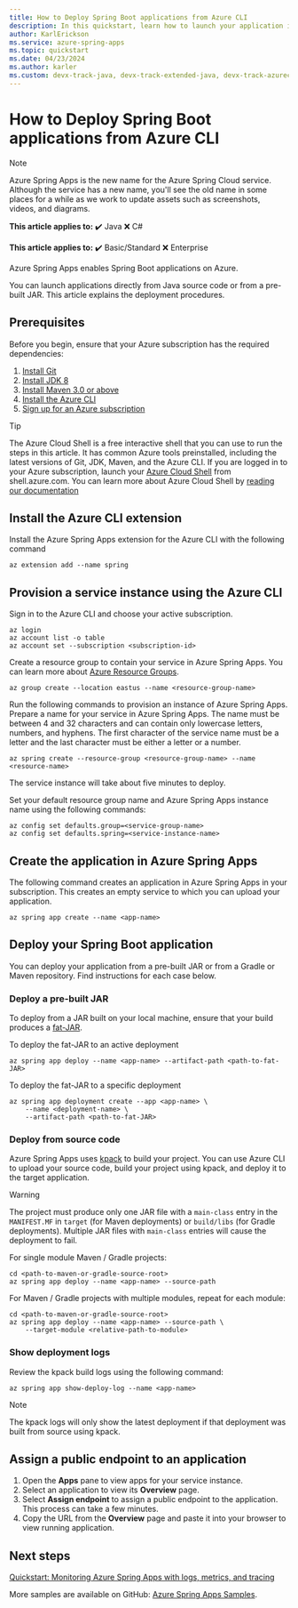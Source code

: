 ```yaml
---
title: How to Deploy Spring Boot applications from Azure CLI
description: In this quickstart, learn how to launch your application in Azure Spring Apps directly from your source code
author: KarlErickson
ms.service: azure-spring-apps
ms.topic: quickstart
ms.date: 04/23/2024
ms.author: karler
ms.custom: devx-track-java, devx-track-extended-java, devx-track-azurecli, mode-api
---
```


# How to Deploy Spring Boot applications from Azure CLI

> [!NOTE]
> Azure Spring Apps is the new name for the Azure Spring Cloud service. Although the service has a new name, you'll see the old name in some places for a while as we work to update assets such as screenshots, videos, and diagrams.

**This article applies to:** ✔️ Java ❌ C#

**This article applies to:** ✔️ Basic/Standard ❌️ Enterprise

Azure Spring Apps enables Spring Boot applications on Azure.

You can launch applications directly from Java source code or from a pre-built JAR. This article explains the deployment procedures.

## Prerequisites

Before you begin, ensure that your Azure subscription has the required dependencies:

1. [Install Git](https://git-scm.com/)
2. [Install JDK 8](https://www.oracle.com/technetwork/java/javase/downloads/jdk8-downloads-2133151.html)
3. [Install Maven 3.0 or above](https://maven.apache.org/download.cgi)
4. [Install the Azure CLI](/cli/azure/install-azure-cli)
5. [Sign up for an Azure subscription](https://azure.microsoft.com/free/)

> [!TIP]
> The Azure Cloud Shell is a free interactive shell that you can use to run the steps in this article.  It has common Azure tools preinstalled, including the latest versions of Git, JDK, Maven, and the Azure CLI. If you are logged in to your Azure subscription, launch your [Azure Cloud Shell](https://shell.azure.com) from shell.azure.com.  You can learn more about Azure Cloud Shell by [reading our documentation](../../cloud-shell/overview.md)

## Install the Azure CLI extension

Install the Azure Spring Apps extension for the Azure CLI with the following command

```azurecli
az extension add --name spring
```

## Provision a service instance using the Azure CLI

Sign in to the Azure CLI and choose your active subscription.

```azurecli
az login
az account list -o table
az account set --subscription <subscription-id>
```

Create a resource group to contain your service in Azure Spring Apps. You can learn more about [Azure Resource Groups](../../azure-resource-manager/management/overview.md).

```azurecli
az group create --location eastus --name <resource-group-name>
```

Run the following commands to provision an instance of Azure Spring Apps. Prepare a name for your service in Azure Spring Apps. The name must be between 4 and 32 characters and can contain only lowercase letters, numbers, and hyphens. The first character of the service name must be a letter and the last character must be either a letter or a number.

```azurecli
az spring create --resource-group <resource-group-name> --name <resource-name>
```

The service instance will take about five minutes to deploy.

Set your default resource group name and Azure Spring Apps instance name using the following commands:

```azurecli
az config set defaults.group=<service-group-name>
az config set defaults.spring=<service-instance-name>
```

## Create the application in Azure Spring Apps

The following command creates an application in Azure Spring Apps in your subscription.  This creates an empty service to which you can upload your application.

```azurecli
az spring app create --name <app-name>
```

## Deploy your Spring Boot application

You can deploy your application from a pre-built JAR or from a Gradle or Maven repository.  Find instructions for each case below.

### Deploy a pre-built JAR

To deploy from a JAR built on your local machine, ensure that your build produces a [fat-JAR](https://docs.spring.io/spring-boot/docs/current/reference/html/howto-build.html#howto-create-an-executable-jar-with-maven).

To deploy the fat-JAR to an active deployment

```azurecli
az spring app deploy --name <app-name> --artifact-path <path-to-fat-JAR>
```

To deploy the fat-JAR to a specific deployment

```azurecli
az spring app deployment create --app <app-name> \
    --name <deployment-name> \
    --artifact-path <path-to-fat-JAR>
```

### Deploy from source code

Azure Spring Apps uses [kpack](https://github.com/pivotal/kpack) to build your project.  You can use Azure CLI to upload your source code, build your project using kpack, and deploy it to the target application.

> [!WARNING]
> The project must produce only one JAR file with a `main-class` entry in the `MANIFEST.MF` in `target` (for Maven deployments) or `build/libs` (for Gradle deployments).  Multiple JAR files with `main-class` entries will cause the deployment to fail.

For single module Maven / Gradle projects:

```azurecli
cd <path-to-maven-or-gradle-source-root>
az spring app deploy --name <app-name> --source-path
```

For Maven / Gradle projects with multiple modules, repeat for each module:

```azurecli
cd <path-to-maven-or-gradle-source-root>
az spring app deploy --name <app-name> --source-path \
    --target-module <relative-path-to-module>
```

### Show deployment logs

Review the kpack build logs using the following command:

```azurecli
az spring app show-deploy-log --name <app-name>
```

> [!NOTE]
> The kpack logs will only show the latest deployment if that deployment was built from source using kpack.

## Assign a public endpoint to an application

1. Open the **Apps** pane to view apps for your service instance.
2. Select an application to view its **Overview** page.
3. Select **Assign endpoint** to assign a public endpoint to the application. This process can take a few minutes.
4. Copy the URL from the **Overview** page and paste it into your browser to view running application.

## Next steps

[Quickstart: Monitoring Azure Spring Apps with logs, metrics, and tracing](quickstart-logs-metrics-tracing.md)

More samples are available on GitHub: [Azure Spring Apps Samples](https://github.com/Azure-Samples/azure-spring-apps-samples).
